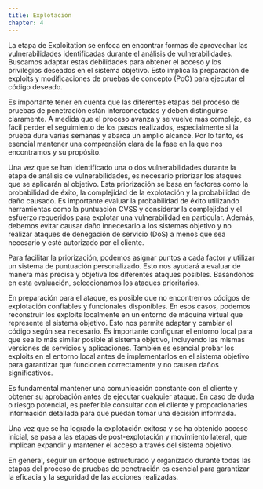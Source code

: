 ```yaml
---
title: Explotación
chapter: 4
---
```


La etapa de Exploitation se enfoca en encontrar formas de aprovechar las vulnerabilidades identificadas durante el análisis de vulnerabilidades. Buscamos adaptar estas debilidades para obtener el acceso y los privilegios deseados en el sistema objetivo. Esto implica la preparación de exploits y modificaciones de pruebas de concepto (PoC) para ejecutar el código deseado.

Es importante tener en cuenta que las diferentes etapas del proceso de pruebas de penetración están interconectadas y deben distinguirse claramente. A medida que el proceso avanza y se vuelve más complejo, es fácil perder el seguimiento de los pasos realizados, especialmente si la prueba dura varias semanas y abarca un amplio alcance. Por lo tanto, es esencial mantener una comprensión clara de la fase en la que nos encontramos y su propósito.

Una vez que se han identificado una o dos vulnerabilidades durante la etapa de análisis de vulnerabilidades, es necesario priorizar los ataques que se aplicarán al objetivo. Esta priorización se basa en factores como la probabilidad de éxito, la complejidad de la explotación y la probabilidad de daño causado. Es importante evaluar la probabilidad de éxito utilizando herramientas como la puntuación CVSS y considerar la complejidad y el esfuerzo requeridos para explotar una vulnerabilidad en particular. Además, debemos evitar causar daño innecesario a los sistemas objetivo y no realizar ataques de denegación de servicio (DoS) a menos que sea necesario y esté autorizado por el cliente.

Para facilitar la priorización, podemos asignar puntos a cada factor y utilizar un sistema de puntuación personalizado. Esto nos ayudará a evaluar de manera más precisa y objetiva los diferentes ataques posibles. Basándonos en esta evaluación, seleccionamos los ataques prioritarios.

En preparación para el ataque, es posible que no encontremos códigos de explotación confiables y funcionales disponibles. En esos casos, podemos reconstruir los exploits localmente en un entorno de máquina virtual que represente el sistema objetivo. Esto nos permite adaptar y cambiar el código según sea necesario. Es importante configurar el entorno local para que sea lo más similar posible al sistema objetivo, incluyendo las mismas versiones de servicios y aplicaciones. También es esencial probar los exploits en el entorno local antes de implementarlos en el sistema objetivo para garantizar que funcionen correctamente y no causen daños significativos.

Es fundamental mantener una comunicación constante con el cliente y obtener su aprobación antes de ejecutar cualquier ataque. En caso de duda o riesgo potencial, es preferible consultar con el cliente y proporcionarles información detallada para que puedan tomar una decisión informada.

Una vez que se ha logrado la explotación exitosa y se ha obtenido acceso inicial, se pasa a las etapas de post-explotación y movimiento lateral, que implican expandir y mantener el acceso a través del sistema objetivo.

En general, seguir un enfoque estructurado y organizado durante todas las etapas del proceso de pruebas de penetración es esencial para garantizar la eficacia y la seguridad de las acciones realizadas.
